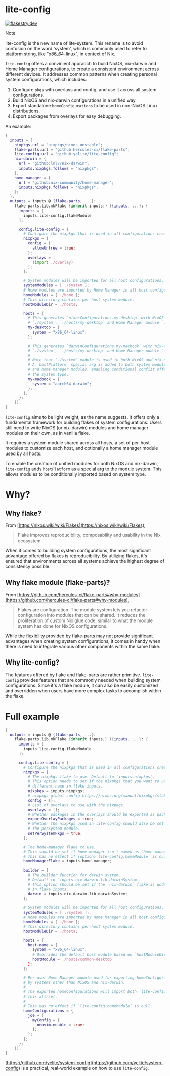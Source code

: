 # lite-config

[![flakestry.dev](https://flakestry.dev/api/badge/flake/github/yelite/lite-config)](https://flakestry.dev/flake/github/yelite/lite-config/0.2.0)

> [!NOTE]
> lite-config is the new name of lite-system. This rename is to avoid confusion on the word 'system', 
> which is commonly used to refer to platform string, like "x86_64-linux", in context of Nix.

`lite-config` offers a convinient appraoch to build NixOS, nix-darwin and Home Manager configurations,
to create a consistent environment across different devices. It addresses common patterns
when creating personal system configurations, which includes:

1. Configure `pkgs` with overlays and config, and use it across all system configurations.
2. Build NixOS and nix-darwin configurations in a unified way.
3. Export standalone `homeConfigurations` to be used in non-NixOS Linux distributions.
4. Export packages from overlays for easy debugging.

An example:

```nix
{
  inputs = {
    nixpkgs.url = "nixpkgs/nixos-unstable";
    flake-parts.url = "github:hercules-ci/flake-parts";
    lite-config.url = "github:yelite/lite-config";
    nix-darwin = {
      url = "github:lnl7/nix-darwin";
      inputs.nixpkgs.follows = "nixpkgs";
    };
    home-manager = {
      url = "github:nix-community/home-manager";
      inputs.nixpkgs.follows = "nixpkgs";
    };
  };
  outputs = inputs @ {flake-parts, ...}:
    flake-parts.lib.mkFlake {inherit inputs;} ({inputs, ...}: {
      imports = [
        inputs.lite-config.flakeModule
      ];

      config.lite-config = {
        # Configure the nixpkgs that is used in all configurations created by `lite-config`.
        nixpkgs = {
          config = {
            allowUnfree = true;
          };
          overlays = [
            (import ./overlay)
          ];
        };

        # System modules will be imported for all host configurations.
        systemModules = [ ./system ];
        # Home modules are imported by Home Manager in all host configurations.
        homeModules = [ ./home ];
        # This directory contains per-host system module.
        hostModuleDir = ./hosts;

        hosts = {
          # This generates `nixosConfigurations.my-desktop` with NixOS module
          # `./system`, `./hosts/my-desktop` and Home Manager module `./home`.
          my-desktop = {
            system = "x86_64-linux";
          };

          # This generates `darwinConfigurations.my-macbook` with nix-darwin module
          # `./system`, `./hosts/my-desktop` and Home Manager module `./home`.
          #
          # Note that `./system` module is used in both NixOS and nix-darwin configurations.
          # A `hostPlatform` special arg is added to both system modules
          # and home manager modules, enabling conditional confiIt offers only a fundamental framework for building flakes of system configurations. guration based on
          # the system type.
          my-macbook = {
            system = "aarch64-darwin";
          };
        };
      };
    });
}
```

`lite-config` aims to be light weight, as the name suggests. It offers only a fundamental
framework for building flakes of system configurations. Users still need to write
NixOS (or nix-darwin) modules and home manager modules on their own, as in vanilla flake.

It requires a system module shared across all hosts, a set of per-host modules to
customize each host, and optionally a home manager module used by all hosts.

To enable the creation of unified modules for both NixOS and nix-darwin,
`lite-config` adds `hostPlatform` as a special arg to the module system.
This allows modules to be conditionally imported based on system type.

# Why?

## Why flake?

From [https://nixos.wiki/wiki/Flakes](https://nixos.wiki/wiki/Flakes),

> Flake improves reproducibility, composability and usability in the Nix ecosystem.

When it comes to building system configurations, the most significant advantage
offered by flakes is reproducibility. By utilizing flakes, it's ensured that environments
across all systems achieve the highest degree of consistency possible.

## Why flake module (flake-parts)?

From [https://github.com/hercules-ci/flake-parts#why-modules](https://github.com/hercules-ci/flake-parts#why-modules),

> Flakes are configuration. The module system lets you refactor configuration into modules that can be shared.
> It reduces the proliferation of custom Nix glue code, similar to what the module system has done for NixOS configurations.

While the flexibility provided by flake-parts may not provide significant advantages when
creating system configurations, it comes in handy when there is need to integrate
various other components within the same flake.

## Why lite-config?

The features offered by flake and flake-parts are rather primitive.
`lite-config` provides features that are commonly needed when building system configurations.
Since it's a flake module, it can also be easily customized and overridden when users
have more complex tasks to accomplish within the flake.

# Full example

```nix
{
  outputs = inputs @ {flake-parts, ...}:
    flake-parts.lib.mkFlake {inherit inputs;} ({inputs, ...}: {
      imports = [
        inputs.lite-config.flakeModule
      ];

      config.lite-config = {
        # Configure the nixpkgs that is used in all configurations created by `lite-config`.
        nixpkgs = {
          # The nixpkgs flake to use. Default to `inputs.nixpkgs`.
          # This option needs to set if the nixpkgs that you want to use is under a
          # different name in flake inputs.
          nixpkgs = inputs.nixpkgs;
          # nixpkgs global config https://nixos.org/manual/nixpkgs/stable/#chap-packageconfig
          config = {};
          # List of overlays to use with the nixpkgs.
          overlays = [];
          # Whether packages in the overlays should be exported as packages of this flake.
          exportOverlayPackages = true;
          # Whether the nixpkgs used in lite-config should also be set as the `pkgs` arg for
          # the perSystem module.
          setPerSystemPkgs = true;
        };

        # The home-manager flake to use.
        # This should be set if home-manager isn't named as `home-manager` in flake inputs.
        # This has no effect if {option}`lite-config.homeModule` is null.
        homeManagerFlake = inputs.home-manager;

        builder = {
          # The builder function for darwin system.
          # Default to `inputs.nix-darwin.lib.darwinSystem`.
          # This option should be set if the `nix-darwin` flake is under a different name
          # in flake inputs.
          darwin = inputs.nix-darwin.lib.darwinSystem;
        };

        # System modules will be imported for all host configurations.
        systemModules = [ ./system ];
        # Home modules are imported by Home Manager in all host configurations.
        homeModules = [ ./home ];
        # This directory contains per-host system module.
        hostModuleDir = ./hosts;

        hosts = {
          host-name = {
            system = "x86_64-linux";
            # Overrides the default host module based on `hostModuleDir`.
            hostModule = ./hosts/common-desktop
          };
        };

        # Per-user Home Manager module used for exporting homeConfigurations to be used
        # by systems other than NixOS and nix-darwin.
        #
        # The exported homeConfigurations will import both `lite-config.homeModule` and the value of
        # this attrset.
        #
        # This has no effect if `lite-config.homeModule` is null.
        homeConfigurations = {
          joe = {
            myConfig = {
              neovim.enable = true;
            };
          };
        };
      };
    });
}
```

[https://github.com/yelite/system-config](https://github.com/yelite/system-config) is
a practical, real-world example on how to use `lite-config`.
